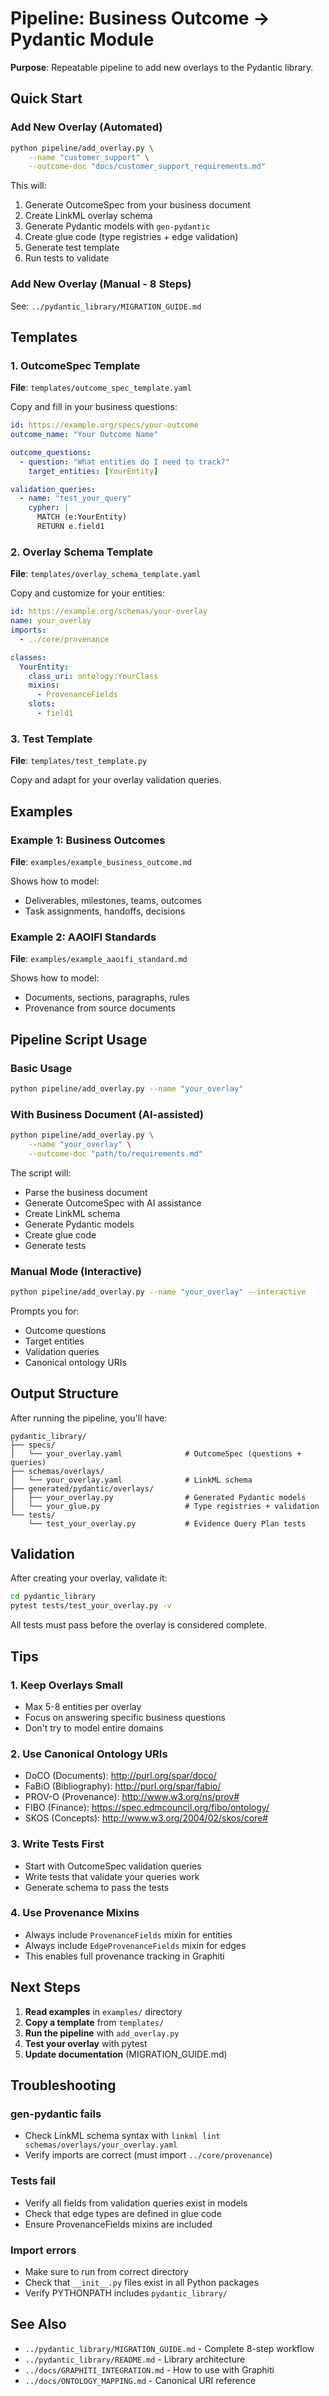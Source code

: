 # Pipeline: Business Outcome → Pydantic Module

**Purpose**: Repeatable pipeline to add new overlays to the Pydantic library.

## Quick Start

### Add New Overlay (Automated)

```bash
python pipeline/add_overlay.py \
    --name "customer_support" \
    --outcome-doc "docs/customer_support_requirements.md"
```

This will:
1. Generate OutcomeSpec from your business document
2. Create LinkML overlay schema
3. Generate Pydantic models with `gen-pydantic`
4. Create glue code (type registries + edge validation)
5. Generate test template
6. Run tests to validate

### Add New Overlay (Manual - 8 Steps)

See: `../pydantic_library/MIGRATION_GUIDE.md`

## Templates

### 1. OutcomeSpec Template
**File**: `templates/outcome_spec_template.yaml`

Copy and fill in your business questions:
```yaml
id: https://example.org/specs/your-outcome
outcome_name: "Your Outcome Name"

outcome_questions:
  - question: "What entities do I need to track?"
    target_entities: [YourEntity]

validation_queries:
  - name: "test_your_query"
    cypher: |
      MATCH (e:YourEntity)
      RETURN e.field1
```

### 2. Overlay Schema Template
**File**: `templates/overlay_schema_template.yaml`

Copy and customize for your entities:
```yaml
id: https://example.org/schemas/your-overlay
name: your_overlay
imports:
  - ../core/provenance

classes:
  YourEntity:
    class_uri: ontology:YourClass
    mixins:
      - ProvenanceFields
    slots:
      - field1
```

### 3. Test Template
**File**: `templates/test_template.py`

Copy and adapt for your overlay validation queries.

## Examples

### Example 1: Business Outcomes
**File**: `examples/example_business_outcome.md`

Shows how to model:
- Deliverables, milestones, teams, outcomes
- Task assignments, handoffs, decisions

### Example 2: AAOIFI Standards
**File**: `examples/example_aaoifi_standard.md`

Shows how to model:
- Documents, sections, paragraphs, rules
- Provenance from source documents

## Pipeline Script Usage

### Basic Usage
```bash
python pipeline/add_overlay.py --name "your_overlay"
```

### With Business Document (AI-assisted)
```bash
python pipeline/add_overlay.py \
    --name "your_overlay" \
    --outcome-doc "path/to/requirements.md"
```

The script will:
- Parse the business document
- Generate OutcomeSpec with AI assistance
- Create LinkML schema
- Generate Pydantic models
- Create glue code
- Generate tests

### Manual Mode (Interactive)
```bash
python pipeline/add_overlay.py --name "your_overlay" --interactive
```

Prompts you for:
- Outcome questions
- Target entities
- Validation queries
- Canonical ontology URIs

## Output Structure

After running the pipeline, you'll have:

```
pydantic_library/
├── specs/
│   └── your_overlay.yaml              # OutcomeSpec (questions + queries)
├── schemas/overlays/
│   └── your_overlay.yaml              # LinkML schema
├── generated/pydantic/overlays/
│   ├── your_overlay.py                # Generated Pydantic models
│   └── your_glue.py                   # Type registries + validation
└── tests/
    └── test_your_overlay.py           # Evidence Query Plan tests
```

## Validation

After creating your overlay, validate it:

```bash
cd pydantic_library
pytest tests/test_your_overlay.py -v
```

All tests must pass before the overlay is considered complete.

## Tips

### 1. Keep Overlays Small
- Max 5-8 entities per overlay
- Focus on answering specific business questions
- Don't try to model entire domains

### 2. Use Canonical Ontology URIs
- DoCO (Documents): http://purl.org/spar/doco/
- FaBiO (Bibliography): http://purl.org/spar/fabio/
- PROV-O (Provenance): http://www.w3.org/ns/prov#
- FIBO (Finance): https://spec.edmcouncil.org/fibo/ontology/
- SKOS (Concepts): http://www.w3.org/2004/02/skos/core#

### 3. Write Tests First
- Start with OutcomeSpec validation queries
- Write tests that validate your queries work
- Generate schema to pass the tests

### 4. Use Provenance Mixins
- Always include `ProvenanceFields` mixin for entities
- Always include `EdgeProvenanceFields` mixin for edges
- This enables full provenance tracking in Graphiti

## Next Steps

1. **Read examples** in `examples/` directory
2. **Copy a template** from `templates/`
3. **Run the pipeline** with `add_overlay.py`
4. **Test your overlay** with pytest
5. **Update documentation** (MIGRATION_GUIDE.md)

## Troubleshooting

### gen-pydantic fails
- Check LinkML schema syntax with `linkml lint schemas/overlays/your_overlay.yaml`
- Verify imports are correct (must import `../core/provenance`)

### Tests fail
- Verify all fields from validation queries exist in models
- Check that edge types are defined in glue code
- Ensure ProvenanceFields mixins are included

### Import errors
- Make sure to run from correct directory
- Check that `__init__.py` files exist in all Python packages
- Verify PYTHONPATH includes `pydantic_library/`

## See Also

- `../pydantic_library/MIGRATION_GUIDE.md` - Complete 8-step workflow
- `../pydantic_library/README.md` - Library architecture
- `../docs/GRAPHITI_INTEGRATION.md` - How to use with Graphiti
- `../docs/ONTOLOGY_MAPPING.md` - Canonical URI reference
